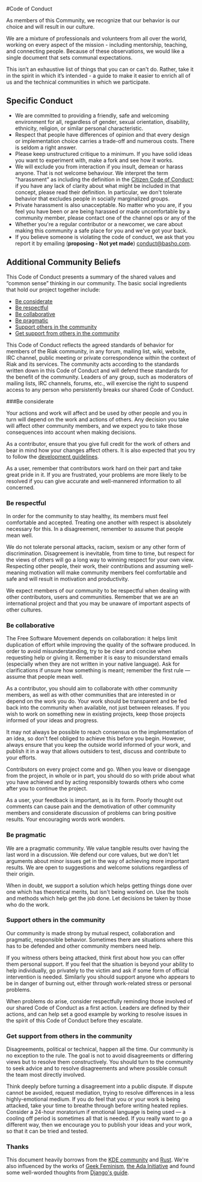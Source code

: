 #Code of Conduct

As members of this Community, we recognize that our behavior is our choice and will result in our culture. 

We are a mixture of professionals and volunteers from all over the world, working on every aspect of the mission - including mentorship, teaching, and connecting people. Because of these observations, we would like a single document that sets communal expectations.

This isn’t an exhaustive list of things that you can or can't do. Rather, take it in the spirit in which it’s intended - a guide to make it easier to enrich all of us and the technical communities in which we participate.


## Specific Conduct

* We are committed to providing a friendly, safe and welcoming environment for all, regardless of gender, sexual orientation, disability, ethnicity, religion, or similar personal characteristic.
* Respect that people have differences of opinion and that every design or implementation choice carries a trade-off and numerous costs. There is seldom a right answer.
* Please keep unstructured critique to a minimum. If you have solid ideas you want to experiment with, make a fork and see how it works.
* We will exclude you from interaction if you insult, demean or harass anyone. That is not welcome behaviour. We interpret the term "harassment" as including the definition in the [Citizen Code of Conduct](http://citizencodeofconduct.org/); if you have any lack of clarity about what might be included in that concept, please read their definition. In particular, we don't tolerate behavior that excludes people in socially marginalized groups.
* Private harassment is also unacceptable. No matter who you are, if you feel you have been or are being harassed or made uncomfortable by a community member, please contact one of the channel ops or any of the 
* Whether you're a regular contributor or a newcomer, we care about making this community a safe place for you and we've got your back.
* If you believe someone is violating the code of conduct, we ask that you report it by emailing (**proposing - Not yet made**) [conduct@basho.com](mailto:conduct@basho.com).

## Additional Community Beliefs

This Code of Conduct presents a summary of the shared values and “common sense” thinking in our community. The basic social ingredients that hold our project together include:

* [Be considerate](#be-considerate)
* [Be respectful](#be-respectful)
* [Be collaborative](#be-collaborative)
* [Be pragmatic](#be-pragmatic)
* [Support others in the community](#support-others-in-the-community)
* [Get support from others in the community](#get-support-from-others-in-the-community)

This Code of Conduct reflects the agreed standards of behavior for members of the Riak community, in any forum, mailing list, wiki, website, IRC channel, public meeting or private correspondence within the context of Riak and its services. The community acts according to the standards written down in this Code of Conduct and will defend these standards for the benefit of the community. Leaders of any group, such as moderators of mailing lists, IRC channels, forums, etc., will exercise the right to suspend access to any person who persistently breaks our shared Code of Conduct.

###Be considerate

Your actions and work will affect and be used by other people and you in turn will depend on the work and actions of others. Any decision you take will affect other community members, and we expect you to take those consequences into account when making decisions.

As a contributor, ensure that you give full credit for the work of others and bear in mind how your changes affect others. It is also expected that you try to follow the [development guidelines](http://docs.basho.com/riak/latest/community/bugs/).

As a user, remember that contributors work hard on their part and take great pride in it. If you are frustrated, your problems are more likely to be resolved if you can give accurate and well-mannered information to all concerned.

### Be respectful

In order for the community to stay healthy, its members must feel comfortable and accepted. Treating one another with respect is absolutely necessary for this. In a disagreement, remember to assume that people mean well.

We do not tolerate personal attacks, racism, sexism or any other form of discrimination. Disagreement is inevitable, from time to time, but respect for the views of others will go a long way to winning respect for your own view. Respecting other people, their work, their contributions and assuming well-meaning motivation will make community members feel comfortable and safe and will result in motivation and productivity.

We expect members of our community to be respectful when dealing with other contributors, users and communities. Remember that we are an international project and that you may be unaware of important aspects of other cultures.

### Be collaborative

The Free Software Movement depends on collaboration: it helps limit duplication of effort while improving the quality of the software produced. In order to avoid misunderstanding, try to be clear and concise when requesting help or giving it. Remember it is easy to misunderstand emails (especially when they are not written in your native language). Ask for clarifications if unsure how something is meant; remember the first rule — assume that people mean well.

As a contributor, you should aim to collaborate with other community members, as well as with other communities that are interested in or depend on the work you do. Your work should be transparent and be fed back into the community when available, not just between releases. If you wish to work on something new in existing projects, keep those projects informed of your ideas and progress.

It may not always be possible to reach consensus on the implementation of an idea, so don't feel obliged to achieve this before you begin. However, always ensure that you keep the outside world informed of your work, and publish it in a way that allows outsiders to test, discuss and contribute to your efforts.

Contributors on every project come and go. When you leave or disengage from the project, in whole or in part, you should do so with pride about what you have achieved and by acting responsibly towards others who come after you to continue the project.

As a user, your feedback is important, as is its form. Poorly thought out comments can cause pain and the demotivation of other community members and considerate discussion of problems can bring positive results. Your encouraging words work wonders.

### Be pragmatic

We are a pragmatic community. We value tangible results over having the last word in a discussion. We defend our core values, but we don't let arguments about minor issues get in the way of achieving more important results. We are open to suggestions and welcome solutions regardless of their origin. 

When in doubt, we support a solution which helps getting things done over one which has theoretical merits, but isn't being worked on. Use the tools and methods which help get the job done. Let decisions be taken by those who do the work.


### Support others in the community

Our community is made strong by mutual respect, collaboration and pragmatic, responsible behavior. Sometimes there are situations where this has to be defended and other community members need help.

If you witness others being attacked, think first about how you can offer them personal support. If you feel that the situation is beyond your ability to help individually, go privately to the victim and ask if some form of official intervention is needed. Similarly you should support anyone who appears to be in danger of burning out, either through work-related stress or personal problems.

When problems do arise, consider respectfully reminding those involved of our shared Code of Conduct as a first action. Leaders are defined by their actions, and can help set a good example by working to resolve issues in the spirit of this Code of Conduct before they escalate.

### Get support from others in the community

Disagreements, political or technical, happen all the time. Our community is no exception to the rule. The goal is not to avoid disagreements or differing views but to resolve them constructively. You should turn to the community to seek advice and to resolve disagreements and where possible consult the team most directly involved.

Think deeply before turning a disagreement into a public dispute. If dispute cannot be avoided, request mediation, trying to resolve differences in a less highly-emotional medium. If you do feel that you or your work is being attacked, take your time to breathe through before writing heated replies. Consider a 24-hour moratorium if emotional language is being used — a cooling off period is sometimes all that is needed. If you really want to go a different way, then we encourage you to publish your ideas and your work, so that it can be tried and tested.


### Thanks 

This document heavily borrows from the [KDE community](https://www.kde.org/code-of-conduct/) and  [Rust](http://www.rust-lang.org/conduct.html). We're also influenced by the works of [Geek Feminism](http://geekfeminism.wikia.com/wiki/Conference_anti-harassment/Policy), [the Ada Initiative](https://adainitiative.org/2014/02/howto-design-a-code-of-conduct-for-your-community/) and found some well-worded thoughts from [Django's guide](https://www.djangoproject.com/conduct/).

